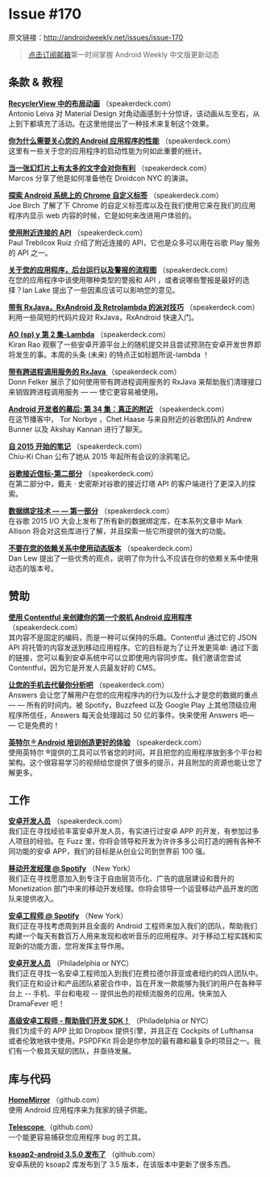
# Issue #170

>
原文链接：<http://androidweekly.net/issues/issue-170>

> [点击订阅邮箱](http://tinyletter.com/androidweeklycn)第一时间掌握 Android Weekly 中文版更新动态

## 条款 & 教程

**[RecyclerView 中的布局动画](https://speakerdeck.com/rock3r/tools-of-the-trade-droidcon-nyc-2015)**
（speakerdeck.com）  
Antonio Leiva 对 Material Design 对角动画感到十分惊讶，该动画从左至右，从上到下都填充了活动。在这里他提出了一种技术来复制这个效果。

**[你为什么需要关心您的 Android 应用程序的性能](https://speakerdeck.com/rock3r/tools-of-the-trade-droidcon-nyc-2015)**
（speakerdeck.com）  
这里有一些关于您的应用程序的启动性能为何如此重要的统计。

**[当一张幻灯片上有太多的文字会对你有利](https://speakerdeck.com/rock3r/tools-of-the-trade-droidcon-nyc-2015)**
（speakerdeck.com）  
Marcos 分享了他是如何准备他在 Droidcon NYC 的演讲。

**[探索 Android 系统上的  Chrome 自定义标签](https://speakerdeck.com/rock3r/tools-of-the-trade-droidcon-nyc-2015)**
（speakerdeck.com）  
Joe Birch 了解了下 Chrome 的自定义标签库以及在我们使用它来在我们的应用程序内显示 web 内容的时候，它是如何来改进用户体验的。

**[使用附近连接的 API](https://speakerdeck.com/rock3r/tools-of-the-trade-droidcon-nyc-2015)**
（speakerdeck.com）  
Paul Trebilcox Ruiz 介绍了附近连接的 API，它也是众多可以用在谷歌 Play 服务的 API 之一。

**[关于您的应用程序，后台运行以及警报的流程图](https://speakerdeck.com/rock3r/tools-of-the-trade-droidcon-nyc-2015)**
（speakerdeck.com）  
在您的应用程序中该使用哪种类型的警报和 API ，或者说哪些警报是最好的选择？Ian Lake 提出了一些因素应该可以影响您的意见。

**[带有 RxJava，RxAndroid 及 Retrolambda 的派对技巧](https://speakerdeck.com/rock3r/tools-of-the-trade-droidcon-nyc-2015)**
（speakerdeck.com）  
利用一些简短的代码片段对 RxJava，RxAndroid 快速入门。

**[AO (sp) y 第 2 集-Lambda](https://speakerdeck.com/rock3r/tools-of-the-trade-droidcon-nyc-2015)**
（speakerdeck.com）  
Kiran Rao 观察了一些安卓开源平台上的随机提交并且尝试预测在安卓开发世界即将发生的事。本周的头条 (未来) 的特点正如标题所说-lambda ！

**[带有跨进程调用服务的 RxJava ](https://speakerdeck.com/rock3r/tools-of-the-trade-droidcon-nyc-2015)**
（speakerdeck.com）  
Donn Felker 展示了如何使用带有跨进程调用服务的 RxJava 来帮助我们清理接口来销毁跨进程调用服务 — — 使它更容易被使用。

**[Android 开发者的幕后: 第 34 集：真正的附近](https://speakerdeck.com/rock3r/tools-of-the-trade-droidcon-nyc-2015)**
（speakerdeck.com）  
在这节播客中， Tor Norbye ，Chet Haase 与来自附近的谷歌团队的 Andrew Bunner 以及 Akshay Kannan 进行了聊天。

**[自 2015 开始的笔记](https://speakerdeck.com/rock3r/tools-of-the-trade-droidcon-nyc-2015)**
（speakerdeck.com）  
Chiu-Ki Chan 公布了她从 2015 年起所有会议的涂鸦笔记。

**[谷歌接近信标-第二部分](https://speakerdeck.com/rock3r/tools-of-the-trade-droidcon-nyc-2015)**
（speakerdeck.com）  
在第二部分中，戴夫 · 史密斯对谷歌的接近灯塔 API 的客户端进行了更深入的探索。

**[数据绑定技术 — — 第一部分](https://speakerdeck.com/rock3r/tools-of-the-trade-droidcon-nyc-2015)**
（speakerdeck.com）  
在谷歌 2015 I/O  大会上发布了所有新的数据绑定库，在本系列文章中 Mark Allison 将会对这些库进行了解，并且探索一些它所提供的强大的功能。

**[不要在您的依赖关系中使用动态版本](https://speakerdeck.com/rock3r/tools-of-the-trade-droidcon-nyc-2015)**
（speakerdeck.com）  
Dan Lew 提出了一些优秀的观点，说明了你为什么不应该在你的依赖关系中使用动态的版本号。

## 赞助

**[使用 Contentful 来创建你的第一个脱机 Android 应用程序](https://speakerdeck.com/rock3r/tools-of-the-trade-droidcon-nyc-2015)**
（speakerdeck.com）  
其内容不是固定的编码，而是一种可以保持的乐趣。Contentful 通过它的 JSON API 将托管的内容发送到移动应用程序。它的目标是为了让开发更简单: 通过下面的链接，您可以看到安卓系统中可以立即使用内容同步库。我们邀请您尝试 Contentful，因为它是开发人员最友好的 CMS。

**[让您的手机去代替你分析吧](https://speakerdeck.com/rock3r/tools-of-the-trade-droidcon-nyc-2015)**
（speakerdeck.com）  
Answers 会让您了解用户在您的应用程序内的行为以及什么才是您的数据的重点 — — 所有的时间内。被 Spotify，Buzzfeed 以及 Google Play 上其他顶级应用程序所信任，Answers 每天会处理超过 50 亿的事件。快来使用 Answers 吧— — 它是免费的！

**[英特尔 ® Android 培训创造更好的体验](https://speakerdeck.com/rock3r/tools-of-the-trade-droidcon-nyc-2015)**
（speakerdeck.com）  
使用英特尔 ®提供的工具可以节省您的时间，并且把您的应用程序放到多个平台和架构。这个很容易学习的视频给您提供了很多的提示，并且附加的资源也能让您了解更多。

## 工作

**[安卓开发人员](https://speakerdeck.com/rock3r/tools-of-the-trade-droidcon-nyc-2015)**
（speakerdeck.com）  
我们正在寻找经验丰富安卓开发人员，有实进行过安卓 APP 的开发，有参加过多人项目的经验。在 Fuzz 里，你将会领导和开发为许许多多公司打造的拥有各种不同功能的安卓 APP，我们的目标是从创业公司到世界前 100 强。

**[移动开发经理 @ Spotify](https://speakerdeck.com/rock3r/tools-of-the-trade-droidcon-nyc-2015)**
（New York）  
我们正在寻找愿意加入到专注于自由层货币化、广告的底层建设和晋升的 Monetization 部门中来的移动开发经理。你将会领导一个运营移动产品开发的团队来提供收入。

**[安卓工程师 @ Spotify](https://speakerdeck.com/rock3r/tools-of-the-trade-droidcon-nyc-2015)**
（New York）  
我们正在寻找考虑周到并且全面的 Android 工程师来加入我们的团队，帮助我们构建一个每天有数百万人用来发现和收听音乐的应用程序。对于移动工程实践和实现新的功能方面，您将发挥主导作用。

**[安卓开发人员](https://speakerdeck.com/rock3r/tools-of-the-trade-droidcon-nyc-2015)**
（Philadelphia or NYC）  
我们正在寻找一名安卓工程师加入到我们在费拉德尔菲亚或者纽约的四人团队中。我们正在和设计和产品团队紧密合作中，旨在开发一款能够为我们的用户在各种平台上 -- 手机、平台和电视 -- 提供出色的视频流服务的应用。快来加入 DramaFever 吧！

**[高级安卓工程师 - 帮助我们开发 SDK！](https://speakerdeck.com/rock3r/tools-of-the-trade-droidcon-nyc-2015)**
（Philadelphia or NYC）  
我们为成千的 APP 比如 Dropbox 提供引擎，并且正在 Cockpits of Lufthansa 或者伦敦地铁中使用。PSPDFKit 将会是你参加的最有趣和最复杂的项目之一。我们有一个极具天赋的团队，并亟待发展。

## 库与代码

**[HomeMirror](https://speakerdeck.com/rock3r/tools-of-the-trade-droidcon-nyc-2015)**
（github.com）  
使用 Android 应用程序来为我家的镜子供能。

**[Telescope ](https://speakerdeck.com/rock3r/tools-of-the-trade-droidcon-nyc-2015)**
（github.com）  
一个能更容易捕获您应用程序 bug 的工具。

**[ksoap2-android 3.5.0 发布了](https://speakerdeck.com/rock3r/tools-of-the-trade-droidcon-nyc-2015)**
（github.com）  
安卓系统的 ksoap2 库发布到了 3.5 版本，在该版本中更新了很多东西。







